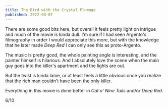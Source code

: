 ```yaml
---
title: The Bird with the Crystal Plumage
published: 2022-08-07
---
```


There are some good bits here, but overall it feels pretty light on intrigue and much of the movie is kinda dull. I'm sure if I had seen Argento's filmography in order I would appreciate this more, but with the knowledge that he later made _Deep Red_ I can only see this as proto-Argento.

The music is pretty good, the whole painting angle is interesting, and the painter himself is hilarious. And I absolutely love the scene when the main guy goes into the killer's apartment and the lights are out.

But the twist is kinda lame, or at least feels a little obvious once you realize that the rich man couldn't have been the only killer.

Everything in this movie is done better in _Cat o' Nine Tails_ and/or _Deep Red_.

6/10
